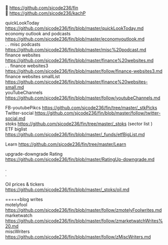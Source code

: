 



🌟 https://github.com/sjcode236/fin    
🌟 https://github.com/sjcode236/kachP     


quickLookToday   https://github.com/sjcode236/fin/blob/master/quickLookToday.md     
economy outlook and podcasts  https://github.com/sjcode236/fin/blob/master/economyoutlook.md    
.  . misc podcasts  https://github.com/sjcode236/fin/blob/master/misc%20podcast.md     
finance websites https://github.com/sjcode236/fin/blob/master/finance%20websites.md    
. . finance websites3 https://github.com/sjcode236/fin/blob/master/follow/finance-websites3.md   
finance websites smallList  https://github.com/sjcode236/fin/blob/master/finance%20websites-small.md  
youTubeChannels  https://github.com/sjcode236/fin/blob/master/follow/youtubeChannels.md    
   
FB-youtubePikcs  https://github.com/sjcode236/fin/tree/master/_stkPicks    
Twitter-social https://github.com/sjcode236/fin/blob/master/follow/twitter-social.md    
stoks https://github.com/sjcode236/fin/tree/master/_stoks    (sector list )   
ETF biglist https://github.com/sjcode236/fin/blob/master/_funds/etfBigList.md    

Learn https://github.com/sjcode236/fin/tree/master/Learn     
   

upgrade-downgrade Rating https://github.com/sjcode236/fin/blob/master/RatingUp-downgrade.md      

.   
.   

Oil prices & tickers https://github.com/sjcode236/fin/blob/master/_stoks/oil.md       

=====blog writes     
motelyfool  https://github.com/sjcode236/fin/blob/master/follow/zmotelyFoolwrites.md     
marketwatch https://github.com/sjcode236/fin/blob/master/follow/zmarketwatchWrites%20.md    
miscWriters https://github.com/sjcode236/fin/blob/master/follow/zMiscWriters.md     








